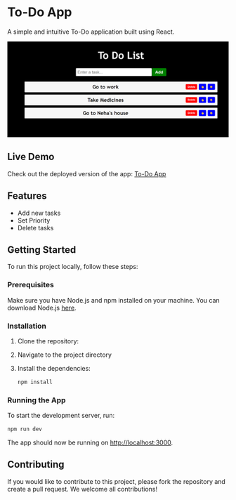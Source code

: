 
# To-Do App

A simple and intuitive To-Do application built using React.

![To-Do App Screenshot](./img/image.png)

## Live Demo

Check out the deployed version of the app: [To-Do App](https://66825ca43d9dce08e2cba916--imaginative-panda-82a9b5.netlify.app/)

## Features

- Add new tasks
- Set Priority
- Delete tasks

## Getting Started

To run this project locally, follow these steps:

### Prerequisites

Make sure you have Node.js and npm installed on your machine. You can download Node.js [here](https://nodejs.org/).

### Installation

1. Clone the repository:

2. Navigate to the project directory

3. Install the dependencies:

   ```bash
   npm install
   ```

### Running the App

To start the development server, run:

```bash
npm run dev
```

The app should now be running on [http://localhost:3000](http://localhost:3000).

## Contributing

If you would like to contribute to this project, please fork the repository and create a pull request. We welcome all contributions!
